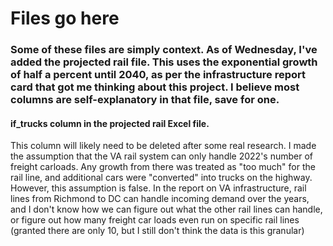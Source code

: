 # Files go here

### Some of these files are simply context. As of Wednesday, I've added the projected rail file. This uses the exponential growth of half a percent until 2040, as per the infrastructure report card that got me thinking about this project. I believe most columns are self-explanatory in that file, save for one.

#### if_trucks column in the projected rail Excel file.

This column will likely need to be deleted after some real research. I made the assumption that the VA rail system can only handle 2022's number of freight carloads. Any growth from there was treated as "too much" for the rail line, and additional cars were "converted" into trucks on the highway. However, this assumption is false. In the report on VA infrastructure, rail lines from Richmond to DC can handle incoming demand over the years, and I don't know how we can figure out what the other rail lines can handle, or figure out how many freight car loads even run on specific rail lines (granted there are only 10, but I still don't think the data is this granular)
